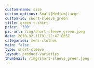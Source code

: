 ```yaml
---
custom-name: size
custom-options: Small|Medium|Large
custom-id: short-sleeve_green
title: green t-shirt
price: '300'
pic-url: /img/short-sleeve_green.jpeg
date: 2018-02-11T01:22:47.065Z
categories: mens-clothes
main: false
type: short-sleeve
layout: product-varieties
thumbnail: /img/short-sleeve_green.jpeg
---
```


